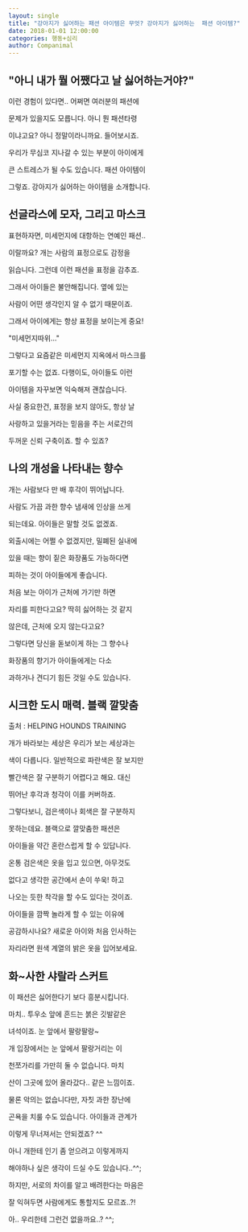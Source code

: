 ```yaml
---
layout: single
title: "강아지가 싫어하는 패션 아이템은 무엇? 강아지가 싫어하는  패션 아이템?"
date: 2018-01-01 12:00:00
categories: 행동+심리
author: Companimal
---
```


## "아니 내가 뭘 어쨌다고 날 싫어하는거야?"

이런 경험이 있다면.. 어쩌면 여러분의 패션에

문제가 있을지도 모릅니다. 아니 뭔 패션타령

이냐고요? 아니 정말이라니까요. 들어보시죠.

우리가 무심코 지나갈 수 있는 부분이 아이에게

큰 스트레스가 될 수도 있습니다. 패션 아이템이

그렇죠. 강아지가 싫어하는 아이템을 소개합니다.

## 선글라스에 모자, 그리고 마스크

표현하자면, 미세먼지에 대항하는 연예인 패션..

이랄까요? 개는 사람의 표정으로도 감정을

읽습니다. 그런데 이런 패션을 표정을 감추죠.

그래서 아이들은 불안해집니다. 옆에 있는

사람이 어떤 생각인지 알 수 없기 때문이죠.

그래서 아이에게는 항상 표정을 보이는게 중요!

"미세먼지따위..."

그렇다고 요즘같은 미세먼지 지옥에서 마스크를

포기할 수는 없죠. 다행이도, 아이들도 이런

아이템을 자꾸보면 익숙해져 괜찮습니다.

사실 중요한건, 표정을 보지 않아도, 항상 날

사랑하고 있을거라는 믿음을 주는 서로간의

두꺼운 신뢰 구축이죠. 할 수 있죠?

## 나의 개성을 나타내는 향수

개는 사람보다 만 배 후각이 뛰어납니다.

사람도 가끔 과한 향수 냄새에 인상을 쓰게

되는데요. 아이들은 말할 것도 없겠죠.

외출시에는 어쩔 수 없겠지만, 밀폐된 실내에

있을 때는 향이 짙은 화장품도 가능하다면

피하는 것이 아이들에게 좋습니다.

처음 보는 아이가 근처에 가기만 하면

자리를 피한다고요? 딱히 싫어하는 것 같지

않은데, 근처에 오지 않는다고요?

그렇다면 당신을 돋보이게 하는 그 향수나

화장품의 향기가 아이들에게는 다소

과하거나 견디기 힘든 것일 수도 있습니다.

## 시크한 도시 매력. 블랙 깔맞춤

[](https://helpinghoundstraining.com/2014/06/23/busting-dog-myths-101/)

출처 : HELPING HOUNDS TRAINING

개가 바라보는 세상은 우리가 보는 세상과는

색이 다릅니다. 일반적으로 파란색은 잘 보지만

빨간색은 잘 구분하기 어렵다고 해요. 대신

뛰어난 후각과 청각이 이를 커버하죠.

그렇다보니, 검은색이나 회색은 잘 구분하지

못하는데요. 블랙으로 깔맞춤한 패션은

아이들을 약간 혼란스럽게 할 수 있답니다.

온통 검은색은 옷을 입고 있으면, 아무것도

없다고 생각한 공간에서 손이 쑤욱! 하고

나오는 듯한 착각을 할 수도 있다는 것이죠.

아이들을 깜짝 놀라게 할 수 있는 이유에

공감하시나요? 새로운 아이와 처음 인사하는

자리라면 원색 계열의 밝은 옷을 입어보세요.

## 화~사한 샤랄라 스커트

이 패션은 싫어한다기 보다 흥분시킵니다.

마치.. 투우소 앞에 흔드는 붉은 깃발같은

녀석이죠. 눈 앞에서 팔랑팔랑~

개 입장에서는 눈 앞에서 팔랑거리는 이

천쪼가리를 가만히 둘 수 없습니다. 마치

산이 그곳에 있어 올라갔다.. 같은 느낌이죠.

물론 악의는 없습니다만, 자칫 과한 장난에

곤욕을 치룰 수도 있습니다. 아이들과 관계가

이렇게 무너져서는 안되겠죠? ^^

아니 개한테 인기 좀 얻으려고 이렇게까지

해야하나 싶은 생각이 드실 수도 있습니다..^^;

하지만, 서로의 차이를 알고 배려한다는 마음은

잘 익혀두면 사람에게도 통할지도 모르죠..?!

아.. 우리한테 그런건 없을까요..? ^^;
